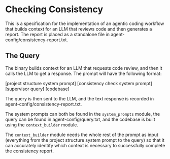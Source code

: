 # Checking Consistency

This is a specification for the implementation of an agentic coding workflow
that builds context for an LLM that reviews code and then generates a report.
The report is placed as a standalone file in
agent-config/consistency-report.txt.

## The Query

The binary builds context for an LLM that requests code review, and then it
calls the LLM to get a response. The prompt will have the following format:

[project structure system prompt]
[consistency check system prompt]
[supervisor query]
[codebase]

The query is then sent to the LLM, and the text response is recorded in
agent-config/consistency-report.txt.

The system prompts can both be found in the `system_prompts` module, the query
can be found in agent-config/query.txt, and the codebase is built using the
`context_builder` module.

The `context_builder` module needs the whole rest of the prompt as input
(everything from the project structure system prompt to the query) so that it
can accurately identify which context is necessary to successfully complete the
consistency report.
